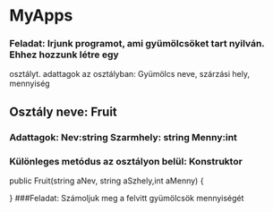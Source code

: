 # MyApps


### Feladat: Irjunk programot, ami gyümölcsöket tart nyilván. Ehhez hozzunk létre egy
osztályt. adattagok az osztályban: Gyümölcs neve, szárzási hely, mennyiség

## Osztály neve: Fruit 
### Adattagok: Nev:string Szarmhely: string Menny:int

### Különleges metódus az osztályon belül: Konstruktor

public Fruit(string aNev, string aSzhely,int aMenny)
{

}
###Feladat: Számoljuk meg a felvitt gyümölcsök mennyiségét

